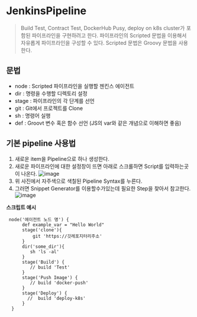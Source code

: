# JenkinsPipeline
> Build Test, Contract Test, DockerHub Pusy, deploy on k8s cluster가 포함된 파이프라인을 구현하려고 한다.
파이프라인의 Scripted 문법을 이용해서 자유롭게 파이프라인을 구성할 수 있다. Scripted 문법은 Groovy 문법을 사용한다.

## 문법
- node : Scripted 파이프라인을 실행할 젠킨스 에이전트
- dir : 명령을 수행할 디렉토리 설정
- stage : 파이프라인의 각 단계를 선언
- git : Git에서 프로젝트를 Clone
- sh : 명령어 실행
- def : Groovt 변수 혹은 함수 선언 (JS의 var와 같은 개념으로 이해하면 좋음)

## 기본 pipeline 사용법
1. 새로운 item을 Pipeline으로 하나 생성한다.
2. 새로운 파이프라인에 대한 설정창이 뜨면 아래로 스크롤하면 Script를 입력하는곳이 나온다.
![image](https://user-images.githubusercontent.com/22045187/108361954-787a1800-7236-11eb-8643-2063e963f0cc.png)
3. 위 사진에서 자주색으로 색칠된 Pipeline Syntax를 누른다.
4. 그러면 Snippet Generator를 이용할수가있는데 필요한 Step을 찾아서 참고한다.
![image](https://user-images.githubusercontent.com/22045187/108362320-efafac00-7236-11eb-8bf6-fd3d2a7bcacc.png)

**스크립트 예시**
```script
 node('에이전트 노드 명') {  
      def example_var = "Hello World"
      stage('clone'){
          git 'https://깃레포지터리주소'
      }
      dir('some_dir'){
         sh 'ls -al'
      }
      stage('Build') { 
         // build 'Test'
      }
      stage('Push Image') { 
         // build 'docker-push'
      }
      stage('Deploy') { 
        //  build 'deploy-k8s'
      }
  }
```
